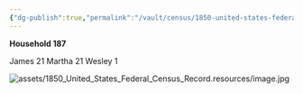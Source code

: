 ```yaml
---
{"dg-publish":true,"permalink":"/vault/census/1850-united-states-federal-census-record-1/","tags":["Marshall-Keenan","Martha-Grose-Keenan"]}
---
```


**Household 187**

James       21
Martha     21
Wesley       1

![assets/1850_United_States_Federal_Census_Record.resources/image.jpg](/img/user/assets/1850_United_States_Federal_Census_Record.resources/image.jpg) 
